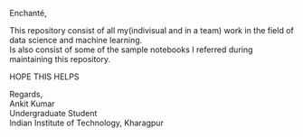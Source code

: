Enchanté,

This repository consist of all my(indivisual and in a team) work in the field of data science and machine learning.   
Is also consist of some of the sample notebooks I referred during maintaining this repository.

HOPE THIS HELPS                                                                                                                             

Regards,                                                                                                                                   
Ankit Kumar                                                                                                                               
Undergraduate Student                                                                                                                     
Indian Institute of Technology, Kharagpur

